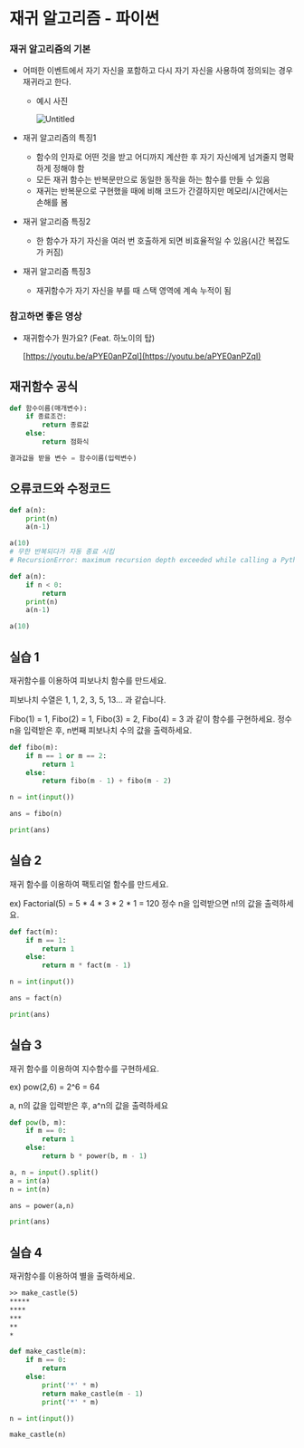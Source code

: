 # 재귀 알고리즘 - 파이썬

### 재귀 알고리즘의 기본

- 어떠한 이벤트에서 자기 자신을 포함하고 다시 자기 자신을 사용하여 정의되는 경우 재귀라고 한다.
    - 예시 사진
        
        ![Untitled](%E1%84%8C%E1%85%A2%E1%84%80%E1%85%B1%20%E1%84%8B%E1%85%A1%E1%86%AF%E1%84%80%E1%85%A9%201feb5/Untitled.png)
        
- 재귀 알고리즘의 특징1
    - 함수의 인자로 어떤 것을 받고 어디까지 계산한 후 자기 자신에게 넘겨줄지 명확하게 정해야 함
    - 모든 재귀 함수는 반복문만으로 동일한 동작을 하는 함수를 만들 수 있음
    - 재귀는 반복문으로 구현했을 때에 비해 코드가 간결하지만 메모리/시간에서는 손해를 봄
- 재귀 알고리즘 특징2
    - 한 함수가 자기 자신을 여러 번 호출하게 되면 비효율적일 수 있음(시간 복잡도가 커짐)
- 재귀 알고리즘 특징3
    - 재귀함수가 자기 자신을 부를 때 스택 영역에 계속 누적이 됨

### 참고하면 좋은 영상

- 재귀함수가 뭔가요? (Feat. 하노이의 탑)
    
    [https://youtu.be/aPYE0anPZqI](https://youtu.be/aPYE0anPZqI)
    

## 재귀함수 공식

```python
def 함수이름(매개변수):
	if 종료조건:
		return 종료값
	else:
		return 점화식

결과값을 받을 변수 = 함수이름(입력변수)
```

## 오류코드와 수정코드

```python
def a(n):
    print(n)
    a(n-1)

a(10)
# 무한 반복되다가 자동 종료 시킴
# RecursionError: maximum recursion depth exceeded while calling a Python object
```

```python
def a(n):
    if n < 0:
        return
    print(n)
    a(n-1)

a(10)
```

## 실습 1

 재귀함수를 이용하여 피보나치 함수를 만드세요.  

피보나치 수열은 1, 1, 2, 3, 5, 13... 과 같습니다. 

Fibo(1) = 1, Fibo(2) = 1, Fibo(3) = 2, Fibo(4) = 3 과 같이 함수를 구현하세요. 정수 n을 입력받은 후, n번째 피보나치 수의 값을 출력하세요.

```python
def fibo(m):
	if m == 1 or m == 2:
		return 1
	else:
		return fibo(m - 1) + fibo(m - 2)

n = int(input())

ans = fibo(n)

print(ans)
```

## 실습 2

  재귀 함수를 이용하여 팩토리얼 함수를 만드세요. 

ex) Factorial(5) = 5 * 4 * 3 * 2 * 1 = 120 정수 n을 입력받으면 n!의 값을 출력하세요. 


```python
def fact(m):
	if m == 1:
		return 1
	else:
		return m * fact(m - 1)

n = int(input())

ans = fact(n)

print(ans)
```

## 실습 3

재귀 함수를 이용하여 지수함수를 구현하세요.

ex) pow(2,6) = 2^6 = 64

a, n의 값을 입력받은 후, a^n의 값을 출력하세요


```python
def pow(b, m):
	if m == 0:
		return 1
	else:
		return b * power(b, m - 1)

a, n = input().split()
a = int(a)
n = int(n)

ans = power(a,n)

print(ans)
```

## 실습 4

재귀함수를 이용하여 별을 출력하세요.

```html
>> make_castle(5)
*****
****
***
**
*
```


```python
def make_castle(m):
	if m == 0:
		return
	else:
		print('*' * m)
		return make_castle(m - 1)
		print('*' * m)

n = int(input())

make_castle(n)
```
